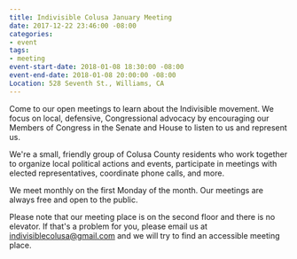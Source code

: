 ```yaml
---
title: Indivisible Colusa January Meeting
date: 2017-12-22 23:46:00 -08:00
categories:
- event
tags:
- meeting
event-start-date: 2018-01-08 18:30:00 -08:00
event-end-date: 2018-01-08 20:00:00 -08:00
Location: 528 Seventh St., Williams, CA
---
```


Come to our open meetings to learn about the Indivisible movement. We focus on local, defensive, Congressional advocacy by encouraging our Members of Congress in the Senate and House to listen to us and represent us.

We're a small, friendly group of Colusa County residents who work together to organize local political actions and events, participate in meetings with elected representatives, coordinate phone calls, and more.

We meet monthly on the first Monday of the month. Our meetings are always free and open to the public. 

Please note that our meeting place is on the second floor and there is no elevator. If that's a problem for you, please email us at [indivisiblecolusa@gmail.com](mailto:indivisiblecolusa@gmail.com) and we will try to find an accessible meeting place.